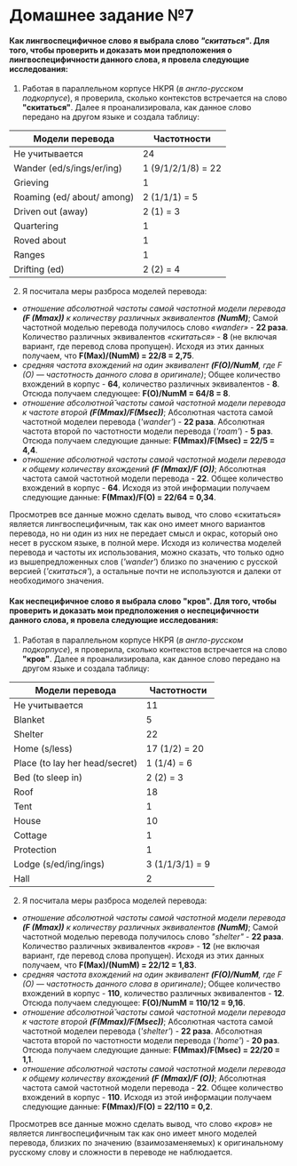 # Домашнее задание №7
#### Как лингвоспецифичное слово я выбрала слово *"скитаться"*. Для того, чтобы проверить и доказать мои предположения о лингвоспецифичности данного слова, я провела следующие исследования:
1. Работая в параллельном корпусе НКРЯ (*в англо-русском подкорпусе*), я проверила, сколько контекстов встречается на слово **"скитаться"**. Далее я проанализировала, как данное слово передано на другом языке и создала таблицу:

**Модели перевода**|**Частотности**
---|---
Не учитывается|24
Wander (ed/s/ings/er/ing)|1 (9/1/2/1/8) = 22
Grieving|1
Roaming (ed/ about/ among)|2 (1/1/1) = 5
Driven out (away)|2 (1) = 3
Quartering|1
Roved about|1
Ranges|1
Drifting (ed)|2 (2) = 4

2. Я посчитала меры разброса моделей перевода:
+ *отношение абсолютной частоты самой частотной модели перевода **(F (Mmax))** к количеству различных эквивалентов **(NumM)***;
Самой частотной моделью перевода получилось слово *«wander»* - **22 раза**. Количество различных эквивалентов *«скитаться»* - **8** (не включая вариант, где перевод слова пропущен). Исходя из этих данных получаем, что **F(Max)/(NumM) = 22/8 = 2,75**.
+ *средняя частота вхождений на один эквивалент **(F(O)/NumM**, где F (O) — частотность данного слова в оригинале)*;
Общее количество вхождений в корпус - **64**, количество различных эквивалентов - **8**. Отсюда получаем следующее: **F(O)/NumM = 64/8 = 8**.
+ *отношение абсолютной̆ частоты самой частотной модели перевода к частоте второй **(F(Mmax)/F(Msec))***;
Абсолютная частота самой частотной моделеи перевода (*'wander'*) - **22 раза**. Абсолютная частота второй по частотности модели перевода (*'roam'*) - **5 раз**. Отсюда получаем следующие данные: **F(Mmax)/F(Msec) = 22/5 = 4,4**.
+ *отношение абсолютной частоты самой частотной модели перевода к общему количеству вхождений **(F (Mmax)/F (O))***;
Абсолютная частота самой частотной модели перевода - **22**. Общее количество вхождений в корпус - **64**. Исходя из этой информации получаем следующие данные: **F(Mmax)/F(O) = 22/64 = 0,34**.

Просмотрев все данные можно сделать вывод, что слово «скитаться» является лингвоспецифичным, так как оно имеет много вариантов перевода, но ни один из них не передает смысл и окрас, который оно несет в русском языке, в полной мере. Исходя из количества моделей перевода и частоты их использования, можно сказать, что только одно из вышепредложенных слов (*'wander'*) близко по значению с русской версией (*'скитаться'*), а остальные почти не используются и далеки от необходимого значения.

#### Как неспецифичное слово я выбрала слово "кров". Для того, чтобы проверить и доказать мои предположения о неспецифичности данного слова, я провела следующие исследования:
1. Работая в параллельном корпусе НКРЯ (*в англо-русском подкорпусе*), я проверила, сколько контекстов встречается на слово **"кров"**. Далее я проанализировала, как данное слово передано на другом языке и создала таблицу:

**Модели перевода**|**Частотности**
---|---
Не учитывается|11
Blanket|5
Shelter|22
Home (s/less)|17 (1/2) = 20
Place (to lay her head/secret)|1 (1/4) = 6
Bed (to sleep in)|2 (2) = 3
Roof|18
Tent|1
House|10
Cottage|1
Protection|1
Lodge (s/ed/ing/ings)|3 (1/1/3/1) = 9
Hall|2

2. Я посчитала меры разброса моделей перевода:
+ *отношение абсолютной частоты самой частотной модели перевода **(F (Mmax))** к количеству различных эквивалентов **(NumM)***;
Самой частотной моделью перевода получилось слово *"shelter"* - **22 раза**. Количество различных эквивалентов *«кров»* - **12** (не включая вариант, где перевод слова пропущен). Исходя из этих данных получаем, что **F(Max)/(NumM) = 22/12 = 1,83**.
+ *средняя частота вхождений на один эквивалент **(F(O)/NumM**, где F (O) — частотность данного слова в оригинале)*;
Общее количество вхождений в корпус - **110**, количество различных эквивалентов - **12**. Отсюда получаем следующее: **F(O)/NumM = 110/12 = 9,16**.
+ *отношение абсолютной̆ частоты самой частотной модели перевода к частоте второй **(F(Mmax)/F(Msec))***;
Абсолютная частота самой частотной моделеи перевода (*'shelter'*) - **22 раза**. Абсолютная частота второй по частотности модели перевода (*'home'*) - **20 раз**. Отсюда получаем следующие данные: **F(Mmax)/F(Msec) = 22/20 = 1,1**.
+ *отношение абсолютной частоты самой частотной модели перевода к общему количеству вхождений **(F (Mmax)/F (O))***;
Абсолютная частота самой частотной модели перевода - **22**. Общее количество вхождений в корпус - **110**. Исходя из этой информации получаем следующие данные: **F(Mmax)/F(O) = 22/110 = 0,2**.

Просмотрев все данные можно сделать вывод, что cлово *«кров»* не является лингвоспецифичным так как оно имеет много моделей перевода, близких по значению (взаимозаменяемых) к оригинальному русскому слову и сложности в переводе не наблюдается.
